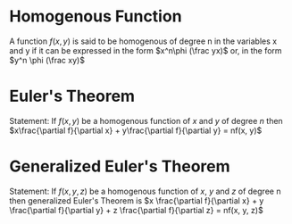 

# Homogenous Function

A function $f(x, y)$ is said to be homogenous of degree n in the variables x and y if it can be expressed in the form $x^n\phi (\frac yx)$
or, in the form $y^n \phi (\frac xy)$


# Euler's Theorem

Statement: If $f(x, y)$ be a homogenous function of $x$ and $y$ of degree $n$ then $x\frac{\partial f}{\partial x} + y\frac{\partial f}{\partial y} = nf(x, y)$


# Generalized Euler's Theorem

Statement: If $f(x, y, z)$ be a homogenous function of $x$, $y$ and $z$ of degree n then generalized Euler's Theorem is $x \frac{\partial f}{\partial x} + y \frac{\partial f}{\partial y} + z \frac{\partial f}{\partial z} = nf(x, y, z)$





